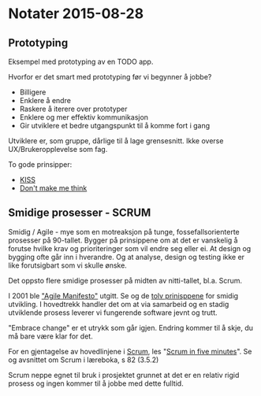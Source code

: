 ﻿# Notater 2015-08-28

## Prototyping
Eksempel med prototyping av en TODO app. 

Hvorfor er det smart med prototyping før vi begynner å jobbe?

* Billigere
* Enklere å endre
* Raskere å iterere over prototyper
* Enklere og mer effektiv kommunikasjon 
* Gir utviklere et bedre utgangspunkt til å komme fort i gang

Utviklere er, som gruppe, dårlige til å lage grensesnitt. Ikke overse UX/Brukeropplevelse som fag. 

To gode prinsipper: 

* [KISS](https://en.wikipedia.org/wiki/KISS_principle)
* [Don't make me think](http://www.amazon.com/Dont-Make-Think-Revisited-Usability/dp/0321965515)



## Smidige prosesser - SCRUM

Smidig / Agile - mye som en motreaksjon på tunge, fossefallsorienterte prosesser på 90-tallet. Bygger på prinsippene om at det er vanskelig å forutse hvilke krav og prioriteringer som vil endre seg eller ei. At design og bygging ofte går inn i hverandre. Og at analyse, design og testing ikke er like forutsigbart som vi skulle ønske. 

Det oppsto flere smidige prosesser på midten av nitti-tallet, bl.a. Scrum. 

I 2001 ble ["Agile Manifesto"](http://agilemanifesto.org/) utgitt. Se og de [tolv prinisppene](http://agilemanifesto.org/principles.html) for smidig utvikling. 
I hovedtrekk handler det om at via samarbeid og en stadig utviklende prosess leverer vi fungerende software jevnt og trutt. 

"Embrace change" er et utrykk som går igjen. Endring kommer til å skje, du må bare være klar for det. 

For en gjentagelse av hovedlinjene i [Scrum](http://en.wikipedia.org/wiki/Scrum_(software_development)), les "[Scrum in five minutes](http://issuu.com/softhouse/docs/scrum_5min_eng_131210)". Se og avsnittet om Scrum i læreboka, s 82 (3.5.2)

Scrum neppe egnet til bruk i prosjektet grunnet at det er en relativ rigid prosess og ingen kommer til å jobbe med dette fulltid. 